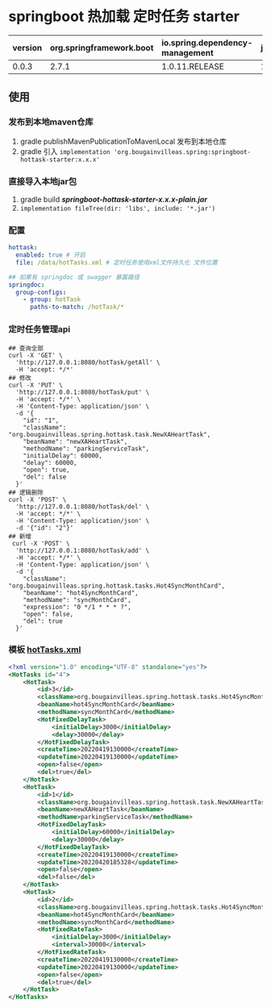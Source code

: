 # springboot 热加载 定时任务 starter

| version | org.springframework.boot | io.spring.dependency-management | jdk |
|:--------|:-------------------------|:--------------------------------|:----|
| 0.0.3   | 2.7.1                    | 1.0.11.RELEASE                  | 1.8 |

## 使用

### 发布到本地maven仓库

1. gradle publishMavenPublicationToMavenLocal 发布到本地仓库
2. gradle 引入 `implementation 'org.bougainvilleas.spring:springboot-hottask-starter:x.x.x'`

### 直接导入本地jar包

1. gradle build ***springboot-hottask-starter-x.x.x-plain.jar***
2. `implementation fileTree(dir: 'libs', include: '*.jar')`

### 配置

```yaml
hottask:
  enabled: true # 开启
  file: /data/hotTasks.xml # 定时任务使用xml文件持久化 文件位置

## 如果有 springdoc 或 swagger 暴露路径
springdoc:
  group-configs:
    - group: hotTask
      paths-to-match: /hotTask/*
```

### 定时任务管理api

```shell
## 查询全部
curl -X 'GET' \
  'http://127.0.0.1:8080/hotTask/getAll' \
  -H 'accept: */*'
## 修改
curl -X 'PUT' \
  'http://127.0.0.1:8080/hotTask/put' \
  -H 'accept: */*' \
  -H 'Content-Type: application/json' \
  -d '{
    "id": "1",
    "className": "org.bougainvilleas.spring.hottask.task.NewXAHeartTask",
    "beanName": "newXAHeartTask",
    "methodName": "parkingServiceTask",
    "initialDelay": 60000,
    "delay": 60000,
    "open": true,
    "del": false
  }'
## 逻辑删除
curl -X 'POST' \
  'http://127.0.0.1:8080/hotTask/del' \
  -H 'accept: */*' \
  -H 'Content-Type: application/json' \
  -d '{"id": "2"}'
## 新增
 curl -X 'POST' \
  'http://127.0.0.1:8080/hotTask/add' \
  -H 'accept: */*' \
  -H 'Content-Type: application/json' \
  -d '{
    "className": "org.bougainvilleas.spring.hottask.tasks.Hot4SyncMonthCard",
    "beanName": "hot4SyncMonthCard",
    "methodName": "syncMonthCard",
    "expression": "0 */1 * * * ?",
    "open": false,
    "del": true
  }'
```

### 模板 [hotTasks.xml](data/hotTasks.xml)

```xml
<?xml version="1.0" encoding="UTF-8" standalone="yes"?>
<HotTasks id="4">
    <HotTask>
        <id>3</id>
        <className>org.bougainvilleas.spring.hottask.tasks.Hot4SyncMonthCard</className>
        <beanName>hot4SyncMonthCard</beanName>
        <methodName>syncMonthCard</methodName>
        <HotFixedDelayTask>
            <initialDelay>3000</initialDelay>
            <delay>30000</delay>
        </HotFixedDelayTask>
        <createTime>20220419130000</createTime>
        <updateTime>20220419130000</updateTime>
        <open>false</open>
        <del>true</del>
    </HotTask>
    <HotTask>
        <id>1</id>
        <className>org.bougainvilleas.spring.hottask.task.NewXAHeartTask</className>
        <beanName>newXAHeartTask</beanName>
        <methodName>parkingServiceTask</methodName>
        <HotFixedDelayTask>
            <initialDelay>60000</initialDelay>
            <delay>30000</delay>
        </HotFixedDelayTask>
        <createTime>20220419130000</createTime>
        <updateTime>20220420185328</updateTime>
        <open>false</open>
        <del>false</del>
    </HotTask>
    <HotTask>
        <id>2</id>
        <className>org.bougainvilleas.spring.hottask.tasks.Hot4SyncMonthCard</className>
        <beanName>hot4SyncMonthCard</beanName>
        <methodName>syncMonthCard</methodName>
        <HotFixedRateTask>
            <initialDelay>3000</initialDelay>
            <interval>30000</interval>
        </HotFixedRateTask>
        <createTime>20220419130000</createTime>
        <updateTime>20220419130000</updateTime>
        <open>false</open>
        <del>true</del>
    </HotTask>
</HotTasks>

```